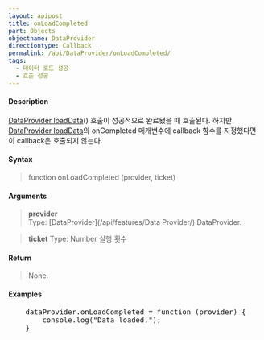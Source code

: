 ```yaml
---
layout: apipost
title: onLoadCompleted
part: Objects
objectname: DataProvider
directiontype: Callback
permalink: /api/DataProvider/onLoadCompleted/
tags:
  - 데이터 로드 성공
  - 호출 성공
---
```


#### Description

 [DataProvider loadData](/api/DataProvider/loadData/)() 호출이 성공적으로 완료됐을 때 호출된다. 하지만 [DataProvider loadData](/api/DataProvider/loadData/)의 onCompleted 매개변수에 callback 함수를 지정했다면 이 callback은 호출되지 않는다.

#### Syntax

> function onLoadCompleted (provider, ticket)

#### Arguments

> **provider**  
> Type: [DataProvider](/api/features/Data Provider/)
> DataProvider.

> **ticket**
> Type: Number 
> 실행 횟수

#### Return

> None.

#### Examples 

<pre class="prettyprint">
    dataProvider.onLoadCompleted = function (provider) {
        console.log("Data loaded.");
    }
</pre>
